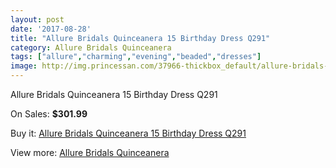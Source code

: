 ```yaml
---
layout: post
date: '2017-08-28'
title: "Allure Bridals Quinceanera 15 Birthday Dress Q291"
category: Allure Bridals Quinceanera
tags: ["allure","charming","evening","beaded","dresses"]
image: http://img.princessan.com/37966-thickbox_default/allure-bridals-quinceanera-15-birthday-dress-q291.jpg
---
```

Allure Bridals Quinceanera 15 Birthday Dress Q291

On Sales: **$301.99**
<a href="https://www.princessan.com/en/allure-bridals-quinceanera/17609-allure-bridals-quinceanera-15-birthday-dress-q291.html"><amp-img layout="responsive" width="600" height="600" src="//img.princessan.com/37966-thickbox_default/allure-bridals-quinceanera-15-birthday-dress-q291.jpg" alt="Allure Bridals Quinceanera 15 Birthday Dress Q291 0" /></a>

Buy it: [Allure Bridals Quinceanera 15 Birthday Dress Q291](https://www.princessan.com/en/allure-bridals-quinceanera/17609-allure-bridals-quinceanera-15-birthday-dress-q291.html "Allure Bridals Quinceanera 15 Birthday Dress Q291")

View more: [Allure Bridals Quinceanera](https://www.princessan.com/en/3-allure-bridals-quinceanera "Allure Bridals Quinceanera")